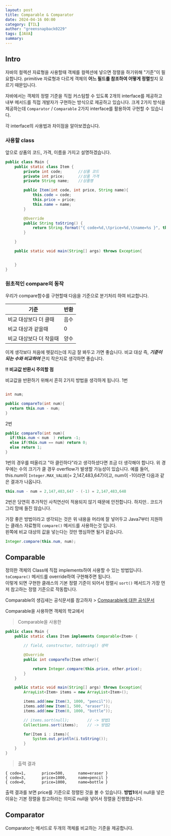 ```yaml
---
layout: post
title: Comparable & Comparator
date: 2024-04-16 00:00
category: [TIL]
author: "greensnapback0229"
tags: [JAVA]
summary:
---
```


## Intro

자바의 컬렉션 자료형을 사용할때 객체를 컬렉션에 넣으면 정렬을 하기위해 "기준"이 필요합니다.
primitive 자료형과 다르게 객체의 **어느 필드를 참조하여 어떻게 정렬**할지 모르기 때문입니다.

자바에서는 객체의 정렬 기준을 직접 커스텀할 수 있도록 2개의 interface를 제공하고 내부 메서드를 직접 개발자가 구현하는 방식으로 제공하고 있습니다.
크게 2가지 방식을 제공하는데 `Comparator` / `Comparable` 2가지 interface를 활용하여 구현할 수 있습니다.

각 interface의 사용법과 차이점을 알아보겠습니다.

### 사용할 class

앞으로 상품의 코드, 가격, 이름을 가지고 설명하겠습니다.

```java
public class Main {
    public static class Item {
        private int code;       //상품 코드
        private int price;      //상품 가격
        private String name;    //상품명

        public Item(int code, int price, String name){
            this.code = code;
            this.price = price;
            this.name = name;
        }

        @Override
        public String toString() {
            return String.format("{ code=%d,\tprice=%d,\tname=%s }", this.code, this.price, this.name);
        }

    }

    public static void main(String[] args) throws Exception{


    }
}
```

### 원초적인 compare의 동작

우리가 compare함수를 구현할때 다음을 기준으로 분기처리 하여 비교합니다.

| 기준                    | 반환 |
| ----------------------- | ---- |
| 비교 대상보다 더 클때   | 음수 |
| 비교 대상과 같을때      | 0    |
| 비교 대상보다 더 작을때 | 양수 |

이게 생각보다 처음에 헷갈리는데 지금 잘 봐두고 가면 좋습니다.
비교 대상 즉, **_기준이 되는 수와 비교하여_** 큰지 작은지로 생각하면 좋습니다.

**!! 비교값 반환시 주의할 점**

비교값을 반환하기 위해서 흔히 2가지 방법을 생각하게 됩니다.
1번

```java

int num;

public compareTo(int num){
  return this.num - num;
}
```

2번

```java
public compareTo(int num){
  if(this.num < num  ) return -1;
  else if(this.num == num) return 0;
  else return 1;
}
```

1번의 경우를 떠올리고 "아 클린하다"라고 생각하셨다면 조금 더 생각해야 합니다.
위 경우에는 수의 크기가 클 경우 overflow가 발생할 가능성이 있습니다.
예를 들어, this.num이 `Integer.MAX_VALUE`(= 2,147,483,647)이고, num이 -1이라면 다음과 같은 결과가 나옵니다.

```java
this.num - num = 2,147,483,647 - (-1) = 2,147,483,648
```

2번은 당연히 추가적인 사칙연산이 적용되지 않기 때문에 안전합니다.
하지만.. 코드가 그리 맘에 들진 않습니다.

가장 좋은 방법이라고 생각되는 것은 위 내용을 머리에 잘 넣어두고 Java7부터 지원하는 클래스 자료형의 `compare()` 메서드를 사용하는것 입니다.  
왼쪽에 비교 대상의 값을 넣는다는 것만 명심하면 될거 같습니다.

```java
Integer.compare(this.num, num);
```

## Comparable

정의한 객체의 Class에 직접 implements하여 사용할 수 있는 방법입니다.  
`toCompare()` 메서드를 override하여 구현해주면 됩니다.  
이렇게 되면 구현한 클래스의 기본 정렬 기준이 되어서 정렬시 `sort()` 메서드가 가장 먼저 참고하는 정렬 기준으로 작동합니다.

Comparable의 생김새는 공식문서를 참고하자 > <a href="https://docs.oracle.com/javase/8/docs/api/java/lang/Comparable.html#method.summary"> Comparable에 대한 공식문서 </a>

Comparable을 사용하면 객체의 학교에서

> Comparable을 사용한

```java
public class Main {
    public static class Item implements Comparable<Item> {

        // field, constructor, toString() 생략

        @Override
        public int compareTo(Item other){

            return Integer.compare(this.price, other.price);
        }
    }

    public static void main(String[] args) throws Exception{
        ArrayList<Item> items = new ArrayList<Item>();

        items.add(new Item(3, 1000, "pencil"));
        items.add(new Item(1, 500, "eraser"));
        items.add(new Item(0, 1000, "bottle"));

        // items.sort(null);        // -> 방법1
        Collections.sort(items);    // -> 방법2

        for(Item i : items){
            System.out.println(i.toString());
        }
    }
}
```

> 출력 결과

```plain
{ code=1,       price=500,      name=eraser }
{ code=3,       price=1000,     name=pencil }
{ code=0,       price=1000,     name=bottle }
```

출력 결과를 보면 price를 기준으로 정렬된 것을 볼 수 있습니다.
**방법1**에서 null을 넣은 이유는 기본 정렬을 참고하라는 의미로 null을 넣어서 정렬을 진행했습니다.

## Comparator

Comparator는 메서드로 두개의 객체를 비교하는 기준을 제공합니다.
